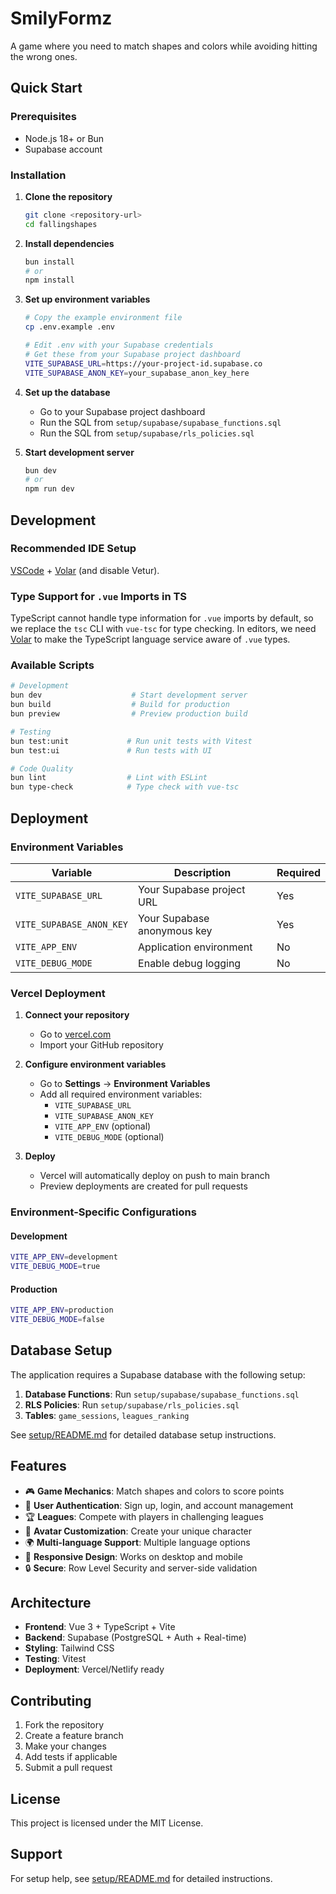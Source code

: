 # SmilyFormz

A game where you need to match shapes and colors while avoiding hitting the wrong ones.

## Quick Start

### Prerequisites

- Node.js 18+ or Bun
- Supabase account

### Installation

1. **Clone the repository**

   ```bash
   git clone <repository-url>
   cd fallingshapes
   ```

2. **Install dependencies**

   ```bash
   bun install
   # or
   npm install
   ```

3. **Set up environment variables**

   ```bash
   # Copy the example environment file
   cp .env.example .env

   # Edit .env with your Supabase credentials
   # Get these from your Supabase project dashboard
   VITE_SUPABASE_URL=https://your-project-id.supabase.co
   VITE_SUPABASE_ANON_KEY=your_supabase_anon_key_here
   ```

4. **Set up the database**

   - Go to your Supabase project dashboard
   - Run the SQL from `setup/supabase/supabase_functions.sql`
   - Run the SQL from `setup/supabase/rls_policies.sql`

5. **Start development server**
   ```bash
   bun dev
   # or
   npm run dev
   ```

## Development

### Recommended IDE Setup

[VSCode](https://code.visualstudio.com/) + [Volar](https://marketplace.visualstudio.com/items?itemName=Vue.volar) (and disable Vetur).

### Type Support for `.vue` Imports in TS

TypeScript cannot handle type information for `.vue` imports by default, so we replace the `tsc` CLI with `vue-tsc` for type checking. In editors, we need [Volar](https://marketplace.visualstudio.com/items?itemName=Vue.volar) to make the TypeScript language service aware of `.vue` types.

### Available Scripts

```bash
# Development
bun dev                    # Start development server
bun build                  # Build for production
bun preview                # Preview production build

# Testing
bun test:unit             # Run unit tests with Vitest
bun test:ui               # Run tests with UI

# Code Quality
bun lint                  # Lint with ESLint
bun type-check            # Type check with vue-tsc
```

## Deployment

### Environment Variables

| Variable                 | Description                 | Required |
| ------------------------ | --------------------------- | -------- |
| `VITE_SUPABASE_URL`      | Your Supabase project URL   | Yes      |
| `VITE_SUPABASE_ANON_KEY` | Your Supabase anonymous key | Yes      |
| `VITE_APP_ENV`           | Application environment     | No       |
| `VITE_DEBUG_MODE`        | Enable debug logging        | No       |

### Vercel Deployment

1. **Connect your repository**

   - Go to [vercel.com](https://vercel.com)
   - Import your GitHub repository

2. **Configure environment variables**

   - Go to **Settings** → **Environment Variables**
   - Add all required environment variables:
     - `VITE_SUPABASE_URL`
     - `VITE_SUPABASE_ANON_KEY`
     - `VITE_APP_ENV` (optional)
     - `VITE_DEBUG_MODE` (optional)

3. **Deploy**
   - Vercel will automatically deploy on push to main branch
   - Preview deployments are created for pull requests

### Environment-Specific Configurations

#### Development

```bash
VITE_APP_ENV=development
VITE_DEBUG_MODE=true
```

#### Production

```bash
VITE_APP_ENV=production
VITE_DEBUG_MODE=false
```

## Database Setup

The application requires a Supabase database with the following setup:

1. **Database Functions**: Run `setup/supabase/supabase_functions.sql`
2. **RLS Policies**: Run `setup/supabase/rls_policies.sql`
3. **Tables**: `game_sessions`, `leagues_ranking`

See [setup/README.md](setup/README.md) for detailed database setup instructions.

## Features

- 🎮 **Game Mechanics**: Match shapes and colors to score points
- 👤 **User Authentication**: Sign up, login, and account management
- 🏆 **Leagues**: Compete with players in challenging leagues
- 🎨 **Avatar Customization**: Create your unique character
- 🌍 **Multi-language Support**: Multiple language options
- 📱 **Responsive Design**: Works on desktop and mobile
- 🔒 **Secure**: Row Level Security and server-side validation

## Architecture

- **Frontend**: Vue 3 + TypeScript + Vite
- **Backend**: Supabase (PostgreSQL + Auth + Real-time)
- **Styling**: Tailwind CSS
- **Testing**: Vitest
- **Deployment**: Vercel/Netlify ready

## Contributing

1. Fork the repository
2. Create a feature branch
3. Make your changes
4. Add tests if applicable
5. Submit a pull request

## License

This project is licensed under the MIT License.

## Support

For setup help, see [setup/README.md](setup/README.md) for detailed instructions.

